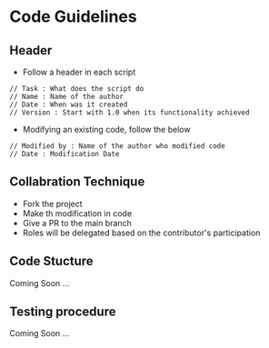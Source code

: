 # Code Guidelines

## Header

* Follow a header in each script

~~~~
// Task : What does the script do
// Name : Name of the author
// Date : When was it created
// Version : Start with 1.0 when its functionality achieved
~~~~

* Modifying an existing code, follow the below

~~~~
// Modified by : Name of the author who modified code
// Date : Modification Date
~~~~

## Collabration Technique 

* Fork the project
* Make th modification in code
* Give a PR to the main branch
* Roles will be delegated based on the contributor's participation

## Code Stucture

Coming Soon ...

## Testing procedure

Coming Soon ...